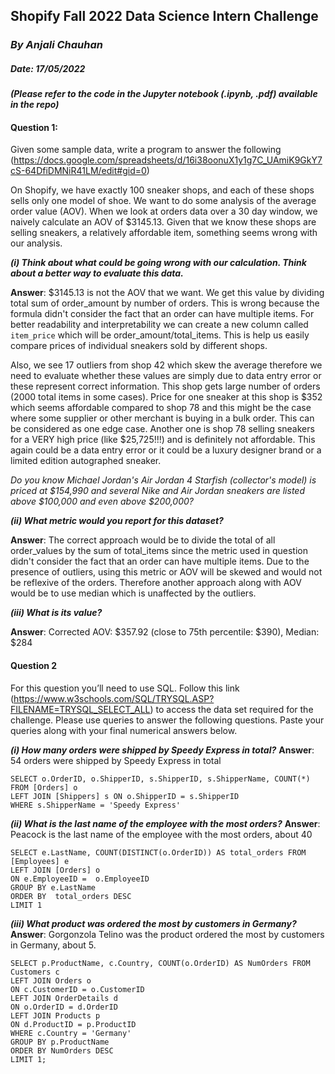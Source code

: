 ## **Shopify Fall 2022 Data Science Intern Challenge**
### *By Anjali Chauhan*
##### Date: 17/05/2022

#### *(Please refer to the code in the Jupyter notebook (.ipynb, .pdf) available in the repo)*

#### Question 1:
Given some sample data, write a program to answer the following (https://docs.google.com/spreadsheets/d/16i38oonuX1y1g7C_UAmiK9GkY7cS-64DfiDMNiR41LM/edit#gid=0)

On Shopify, we have exactly 100 sneaker shops, and each of these shops sells only one model of shoe. We want to do some analysis of the average order value (AOV). When we look at orders data over a 30 day window, we naively calculate an AOV of $3145.13. Given that we know these shops are selling sneakers, a relatively affordable item, something seems wrong with our analysis.

***(i) Think about what could be going wrong with our calculation. Think about a better way to evaluate this data.***

**Answer**: $3145.13 is not the AOV that we want. We get this value by dividing total sum of order_amount by number of orders. This is wrong because the formula didn't consider the fact that an order can have multiple items. For better readability and interpretability we can create a new column called `item_price` which will be order_amount/total_items. This is help us easily compare prices of individual sneakers sold by different shops.

Also, we see 17 outliers from shop 42 which skew the average therefore we need to evaluate whether these values are simply due to data entry error or these represent correct information. This shop gets large number of orders (2000 total items in some cases). Price for one sneaker at this shop is $352 which seems affordable compared to shop 78 and this might be the case where some supplier or other merchant is buying in a bulk order. This can be considered as one edge case. Another one is shop 78 selling sneakers for a VERY high price (like $25,725!!!) and is definitely not affordable. This again could be a data entry error or it could be a luxury designer brand or a limited edition autographed sneaker. 

*Do you know Michael Jordan's Air Jordan 4 Starfish (collector's model) is priced at $154,990 and several Nike and Air Jordan sneakers are listed above $100,000 and even above $200,000?*

***(ii) What metric would you report for this dataset?***

**Answer**: The correct approach would be to divide the total of all order_values by the sum of total_items since the metric used in question didn't consider the fact that an order can have multiple items. Due to the presence of outliers, using this metric or AOV will be skewed and would not be reflexive of the orders. Therefore another approach along with AOV would be to use median which is unaffected by the outliers.

***(iii) What is its value?***

**Answer**:  Corrected AOV: $357.92 (close to 75th percentile: $390), Median: $284

#### Question 2
For this question you’ll need to use SQL. Follow this link (https://www.w3schools.com/SQL/TRYSQL.ASP?FILENAME=TRYSQL_SELECT_ALL) to access the data set required for the challenge. Please use queries to answer the following questions. Paste your queries along with your final numerical answers below.

***(i) How many orders were shipped by Speedy Express in total?***
**Answer**: 54 orders were shipped by Speedy Express in total

```
SELECT o.OrderID, o.ShipperID, s.ShipperID, s.ShipperName, COUNT(*) FROM [Orders] o
LEFT JOIN [Shippers] s ON o.ShipperID = s.ShipperID
WHERE s.ShipperName = 'Speedy Express'
```

***(ii) What is the last name of the employee with the most orders?***
**Answer**: Peacock is the last name of the employee with the most orders, about 40

```
SELECT e.LastName, COUNT(DISTINCT(o.OrderID)) AS total_orders FROM  [Employees] e
LEFT JOIN [Orders] o
ON e.EmployeeID =  o.EmployeeID
GROUP BY e.LastName
ORDER BY  total_orders DESC
LIMIT 1
```

***(iii) What product was ordered the most by customers in Germany?***
**Answer**: Gorgonzola Telino was the product ordered the most by customers in Germany, about 5.

```
SELECT p.ProductName, c.Country, COUNT(o.OrderID) AS NumOrders FROM Customers c 
LEFT JOIN Orders o 
ON c.CustomerID = o.CustomerID
LEFT JOIN OrderDetails d
ON o.OrderID = d.OrderID
LEFT JOIN Products p
ON d.ProductID = p.ProductID
WHERE c.Country = 'Germany'
GROUP BY p.ProductName
ORDER BY NumOrders DESC
LIMIT 1;

```
